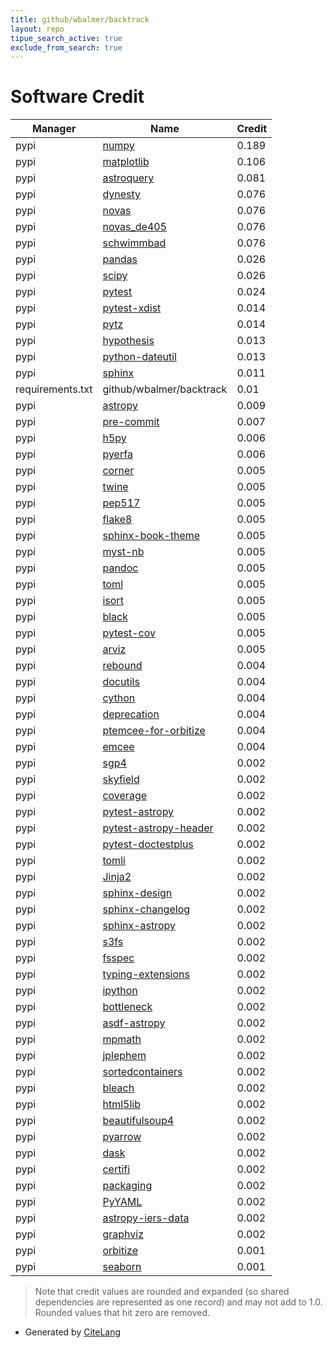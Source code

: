 ```yaml
---
title: github/wbalmer/backtrack
layout: repo
tipue_search_active: true
exclude_from_search: true
---
```

# Software Credit

|Manager|Name|Credit|
|-------|----|------|
|pypi|[numpy](https://www.numpy.org)|0.189|
|pypi|[matplotlib](https://matplotlib.org)|0.106|
|pypi|[astroquery](http://astropy.org/astroquery)|0.081|
|pypi|[dynesty](https://github.com/joshspeagle/dynesty)|0.076|
|pypi|[novas](http://www.usno.navy.mil/USNO/astronomical-applications/software-products/novas)|0.076|
|pypi|[novas_de405](https://github.com/brandon-rhodes/python-novas)|0.076|
|pypi|[schwimmbad](https://github.com/adrn/schwimmbad)|0.076|
|pypi|[pandas](https://pandas.pydata.org)|0.026|
|pypi|[scipy](https://www.scipy.org)|0.026|
|pypi|[pytest](https://pypi.org/project/pytest)|0.024|
|pypi|[pytest-xdist](https://pypi.org/project/pytest-xdist)|0.014|
|pypi|[pytz](https://pypi.org/project/pytz)|0.014|
|pypi|[hypothesis](https://pypi.org/project/hypothesis)|0.013|
|pypi|[python-dateutil](https://pypi.org/project/python-dateutil)|0.013|
|pypi|[sphinx](https://pypi.org/project/sphinx)|0.011|
|requirements.txt|github/wbalmer/backtrack|0.01|
|pypi|[astropy](https://www.astropy.org/)|0.009|
|pypi|[pre-commit](https://pypi.org/project/pre-commit)|0.007|
|pypi|[h5py](https://pypi.org/project/h5py)|0.006|
|pypi|[pyerfa](https://pypi.org/project/pyerfa)|0.006|
|pypi|[corner](https://corner.readthedocs.io)|0.005|
|pypi|[twine](https://pypi.org/project/twine)|0.005|
|pypi|[pep517](https://pypi.org/project/pep517)|0.005|
|pypi|[flake8](https://pypi.org/project/flake8)|0.005|
|pypi|[sphinx-book-theme](https://pypi.org/project/sphinx-book-theme)|0.005|
|pypi|[myst-nb](https://pypi.org/project/myst-nb)|0.005|
|pypi|[pandoc](https://pypi.org/project/pandoc)|0.005|
|pypi|[toml](https://pypi.org/project/toml)|0.005|
|pypi|[isort](https://pypi.org/project/isort)|0.005|
|pypi|[black](https://pypi.org/project/black)|0.005|
|pypi|[pytest-cov](https://pypi.org/project/pytest-cov)|0.005|
|pypi|[arviz](https://pypi.org/project/arviz)|0.005|
|pypi|[rebound](https://pypi.org/project/rebound)|0.004|
|pypi|[docutils](https://pypi.org/project/docutils)|0.004|
|pypi|[cython](https://pypi.org/project/cython)|0.004|
|pypi|[deprecation](https://pypi.org/project/deprecation)|0.004|
|pypi|[ptemcee-for-orbitize](https://pypi.org/project/ptemcee-for-orbitize)|0.004|
|pypi|[emcee](https://pypi.org/project/emcee)|0.004|
|pypi|[sgp4](https://github.com/brandon-rhodes/python-sgp4)|0.002|
|pypi|[skyfield](http://github.com/brandon-rhodes/python-skyfield/)|0.002|
|pypi|[coverage](https://github.com/nedbat/coveragepy)|0.002|
|pypi|[pytest-astropy](https://pypi.org/project/pytest-astropy)|0.002|
|pypi|[pytest-astropy-header](https://pypi.org/project/pytest-astropy-header)|0.002|
|pypi|[pytest-doctestplus](https://pypi.org/project/pytest-doctestplus)|0.002|
|pypi|[tomli](https://pypi.org/project/tomli)|0.002|
|pypi|[Jinja2](https://pypi.org/project/Jinja2)|0.002|
|pypi|[sphinx-design](https://pypi.org/project/sphinx-design)|0.002|
|pypi|[sphinx-changelog](https://pypi.org/project/sphinx-changelog)|0.002|
|pypi|[sphinx-astropy](https://pypi.org/project/sphinx-astropy)|0.002|
|pypi|[s3fs](https://pypi.org/project/s3fs)|0.002|
|pypi|[fsspec](https://pypi.org/project/fsspec)|0.002|
|pypi|[typing-extensions](https://pypi.org/project/typing-extensions)|0.002|
|pypi|[ipython](https://pypi.org/project/ipython)|0.002|
|pypi|[bottleneck](https://pypi.org/project/bottleneck)|0.002|
|pypi|[asdf-astropy](https://pypi.org/project/asdf-astropy)|0.002|
|pypi|[mpmath](https://pypi.org/project/mpmath)|0.002|
|pypi|[jplephem](https://pypi.org/project/jplephem)|0.002|
|pypi|[sortedcontainers](https://pypi.org/project/sortedcontainers)|0.002|
|pypi|[bleach](https://pypi.org/project/bleach)|0.002|
|pypi|[html5lib](https://pypi.org/project/html5lib)|0.002|
|pypi|[beautifulsoup4](https://pypi.org/project/beautifulsoup4)|0.002|
|pypi|[pyarrow](https://pypi.org/project/pyarrow)|0.002|
|pypi|[dask](https://pypi.org/project/dask)|0.002|
|pypi|[certifi](https://pypi.org/project/certifi)|0.002|
|pypi|[packaging](https://pypi.org/project/packaging)|0.002|
|pypi|[PyYAML](https://pypi.org/project/PyYAML)|0.002|
|pypi|[astropy-iers-data](https://pypi.org/project/astropy-iers-data)|0.002|
|pypi|[graphviz](https://pypi.org/project/graphviz)|0.002|
|pypi|[orbitize](https://github.com/sblunt/orbitize)|0.001|
|pypi|[seaborn](https://seaborn.pydata.org)|0.001|


> Note that credit values are rounded and expanded (so shared dependencies are represented as one record) and may not add to 1.0. Rounded values that hit zero are removed.


- Generated by [CiteLang](https://github.com/vsoch/citelang)
